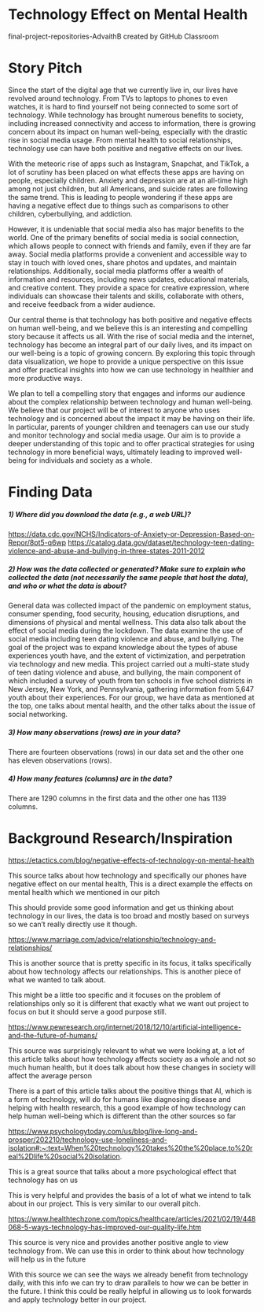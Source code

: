 # Technology Effect on Mental Health
final-project-repositories-AdvaithB created by GitHub Classroom

# Story Pitch
Since the start of the digital age that we currently live in, our lives have revolved around technology. From TVs to laptops to phones to even watches, it is hard to find yourself not being connected to some sort of technology. While technology has brought numerous benefits to society, including increased connectivity and access to information, there is growing concern about its impact on human well-being, especially with the drastic rise in social media usage. From mental health to social relationships, technology use can have both positive and negative effects on our lives.

With the meteoric rise of apps such as Instagram, Snapchat, and TikTok, a lot of scrutiny has been placed on what effects these apps are having on people, especially children. Anxiety and depression are at an all-time high among not just children, but all Americans, and suicide rates are following the same trend. This is leading to people wondering if these apps are having a negative effect due to things such as comparisons to other children, cyberbullying, and addiction.

However, it is undeniable that social media also has major benefits to the world. One of the primary benefits of social media is social connection, which allows people to connect with friends and family, even if they are far away. Social media platforms provide a convenient and accessible way to stay in touch with loved ones, share photos and updates, and maintain relationships. Additionally, social media platforms offer a wealth of information and resources, including news updates, educational materials, and creative content. They provide a space for creative expression, where individuals can showcase their talents and skills, collaborate with others, and receive feedback from a wider audience.

Our central theme is that technology has both positive and negative effects on human well-being, and we believe this is an interesting and compelling story because it affects us all. With the rise of social media and the internet, technology has become an integral part of our daily lives, and its impact on our well-being is a topic of growing concern. By exploring this topic through data visualization, we hope to provide a unique perspective on this issue and offer practical insights into how we can use technology in healthier and more productive ways.

We plan to tell a compelling story that engages and informs our audience about the complex relationship between technology and human well-being. We believe that our project will be of interest to anyone who uses technology and is concerned about the impact it may be having on their life. In particular, parents of younger children and teenagers can use our study and monitor technology and social media usage. Our aim is to provide a deeper understanding of this topic and to offer practical strategies for using technology in more beneficial ways, ultimately leading to improved well-being for individuals and society as a whole.


# Finding Data
##### 1) Where did you download the data (e.g., a web URL)?
https://data.cdc.gov/NCHS/Indicators-of-Anxiety-or-Depression-Based-on-Repor/8pt5-q6wp
https://catalog.data.gov/dataset/technology-teen-dating-violence-and-abuse-and-bullying-in-three-states-2011-2012
##### 2) How was the data collected or generated? Make sure to explain who collected the data (not necessarily the same people that host the data), and who or what the data is about?
General data was collected impact of the pandemic on employment status, consumer spending, food security, housing, education disruptions, and dimensions of physical and mental wellness. This data also talk about the effect of social media during the lockdown. The data examine the use of social media including teen dating violence and abuse, and bullying. The goal of the project was to expand knowledge about the types of abuse experiences youth have, and the extent of victimization, and perpetration via technology and new media. This project carried out a multi-state study of teen dating violence and abuse, and bullying, the main component of which included a survey of youth from ten schools in five school districts in New Jersey, New York, and Pennsylvania, gathering information from 5,647 youth about their experiences. For our group, we have data as mentioned at the top, one talks about mental health, and the other talks about the issue of social networking.  
##### 3) How many observations (rows) are in your data?
There are fourteen observations (rows) in our data set and the other one has eleven observations (rows).
##### 4) How many features (columns) are in the data?
There are 1290 columns in the first data and the other one has 1139 columns. 

# Background Research/Inspiration
https://etactics.com/blog/negative-effects-of-technology-on-mental-health

This source talks about how technology and specifically our phones have negative effect on our mental health, This is a direct example the effects on mental health which we mentioned in our pitch

This should provide some good information and get us thinking about technology in our lives, the data is too broad and mostly based on surveys so we can’t really directly use it though. 

https://www.marriage.com/advice/relationship/technology-and-relationships/

This is another source that is pretty specific in its focus, it talks specifically about how technology affects our relationships. This is another piece of what we wanted to talk about.

This might be a little too specific and it focuses on the problem of relationships only so it is different that exactly what we want out project to focus on but it should serve a good purpose still.

https://www.pewresearch.org/internet/2018/12/10/artificial-intelligence-and-the-future-of-humans/

This source was surprisingly relevant to what we were looking at, a lot of this article talks about how technology affects society as a whole and not so much human health, but it does talk about how these changes in society will affect the average person 

There is a part of this article talks about the positive things that AI, which is a form of technology, will do for humans like diagnosing disease and helping with health research, this a good example of how technology can help human well-being which is different than the other sources so far

https://www.psychologytoday.com/us/blog/live-long-and-prosper/202210/technology-use-loneliness-and-isolation#:~:text=When%20technology%20takes%20the%20place,to%20real%2Dlife%20social%20isolation.

This is a great source that talks about a more psychological effect that technology has on us

This is very helpful and provides the basis of a lot of what we intend to talk about in our project. This is very similar to our overall pitch.

https://www.healthtechzone.com/topics/healthcare/articles/2021/02/19/448068-5-ways-technology-has-improved-our-quality-life.htm

This source is very nice and provides another positive angle to view technology from. We can use this in order to think about how technology will help us in the future

With this source we can see the ways we already benefit from technology daily, with this info we can try to draw parallels to how we can be better in the future. I think this could be really helpful in allowing us to look forwards and apply technology better in our project. 


